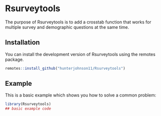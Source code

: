 
# Rsurveytools

<!-- badges: start -->
<!-- badges: end -->

The purpose of Rsurveytools is to add a crosstab function that works for multiple survey and demographic questions at the same time. 

## Installation

You can install the development version of Rsurveytools using the remotes package. 

``` r
remotes::install_github("hunterjohnson11/Rsurveytools")
```

## Example

This is a basic example which shows you how to solve a common problem:

``` r
library(Rsurveytools)
## basic example code
```


